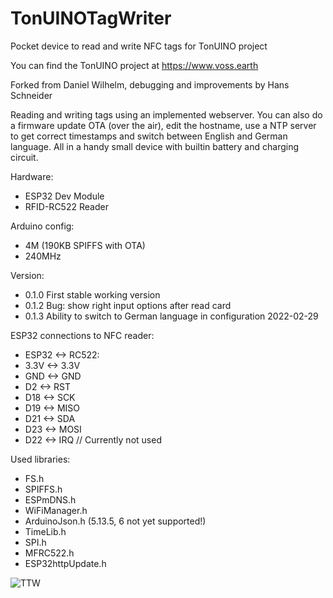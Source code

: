 # TonUINOTagWriter

Pocket device to read and write NFC tags for TonUINO project

You can find the TonUINO project at https://www.voss.earth

Forked from Daniel Wilhelm, debugging and improvements by Hans Schneider

Reading and writing tags using an implemented webserver. You can also do a firmware update OTA (over the air), edit the hostname, use a NTP server to get correct timestamps and switch between English and German language. All in a handy small device with builtin battery and charging circuit.

Hardware:
- ESP32 Dev Module
- RFID-RC522 Reader

Arduino config:
- 4M (190KB SPIFFS with OTA)
- 240MHz

Version:
- 0.1.0 First stable working version
- 0.1.2 Bug: show right input options after read card
- 0.1.3 Ability to switch to German language in configuration 2022-02-29

ESP32 connections to NFC reader:
- ESP32 <->  RC522:
- 3.3V  <->  3.3V
- GND   <->  GND
- D2    <->  RST
- D18   <->  SCK
- D19   <->  MISO
- D21   <->  SDA
- D23   <->  MOSI
- D22   <->  IRQ // Currently not used

Used libraries:
- FS.h
- SPIFFS.h
- ESPmDNS.h
- WiFiManager.h
- ArduinoJson.h (5.13.5, 6 not yet supported!)
- TimeLib.h
- SPI.h
- MFRC522.h
- ESP32httpUpdate.h



![TTW](https://user-images.githubusercontent.com/6528455/197862678-2c337651-2249-4d89-8e8a-7e707b4eb01d.jpg)

